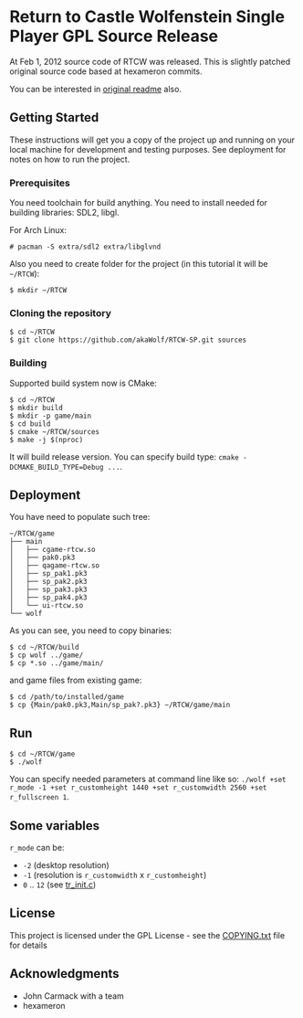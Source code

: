 # Return to Castle Wolfenstein Single Player GPL Source Release

At Feb 1, 2012 source code of RTCW was released.
This is slightly patched original source code based at hexameron commits.

You can be interested in [original readme](README.txt) also.

## Getting Started

These instructions will get you a copy of the project up and running on your local machine for development and testing purposes. See deployment for notes on how to run the project.

### Prerequisites

You need toolchain for build anything.
You need to install needed for building libraries: SDL2, libgl.

For Arch Linux:
```shell
# pacman -S extra/sdl2 extra/libglvnd
```

Also you need to create folder for the project (in this tutorial it will be `~/RTCW`):
```shell
$ mkdir ~/RTCW
```

### Cloning the repository

```shell
$ cd ~/RTCW
$ git clone https://github.com/akaWolf/RTCW-SP.git sources
```

### Building

Supported build system now is CMake:
```shell
$ cd ~/RTCW
$ mkdir build
$ mkdir -p game/main
$ cd build
$ cmake ~/RTCW/sources
$ make -j $(nproc)
```

It will build release version.
You can specify build type: `cmake -DCMAKE_BUILD_TYPE=Debug ...`.

## Deployment

You have need to populate such tree:
```
~/RTCW/game
├── main
│   ├── cgame-rtcw.so
│   ├── pak0.pk3
│   ├── qagame-rtcw.so
│   ├── sp_pak1.pk3
│   ├── sp_pak2.pk3
│   ├── sp_pak3.pk3
│   ├── sp_pak4.pk3
│   └── ui-rtcw.so
└── wolf
```

As you can see, you need to copy binaries:
```shell
$ cd ~/RTCW/build
$ cp wolf ../game/
$ cp *.so ../game/main/
```

and game files from existing game:
```shell
$ cd /path/to/installed/game
$ cp {Main/pak0.pk3,Main/sp_pak?.pk3} ~/RTCW/game/main
```

## Run

```shell
$ cd ~/RTCW/game
$ ./wolf
```

You can specify needed parameters at command line like so: `./wolf +set r_mode -1 +set r_customheight 1440 +set r_customwidth 2560 +set r_fullscreen 1`.

## Some variables

`r_mode` can be:

* `-2` (desktop resolution)
* `-1` (resolution is `r_customwidth` x `r_customheight`)
* `0` .. `12` (see [tr_init.c](src/renderer/tr_init.c#L383))

## License

This project is licensed under the GPL License - see the [COPYING.txt](COPYING.txt) file for details

## Acknowledgments

* John Carmack with a team
* hexameron
